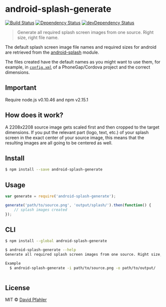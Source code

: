 # android-splash-generate 
[![Build Status](https://travis-ci.org/excellenteasy/android-splash-generate.svg?branch=master)](https://travis-ci.org/excellenteasy/android-splash-generate)
[![Dependency Status](https://david-dm.org/excellenteasy/android-splash-generate.svg)](https://david-dm.org/excellenteasy/android-splash-generate)
[![devDependency Status](https://david-dm.org/excellenteasy/android-splash-generate/dev-status.svg)](https://david-dm.org/excellenteasy/android-splash-generate#info=devDependencies)

> Generate all required splash screen images from one source. Right size, right file name.

The default splash screen image file names and required sizes for android are retrieved from the [android-splash](http://github.com/excellenteasy/android-splash) module. 

The files created have the default names as you might want to use them, for example, in [`config.xml`](http://docs.phonegap.com/en/3.5.0/config_ref_images.md.html) of a PhoneGap/Cordova project and the correct dimensions.

## Important

Require node.js v0.10.46 and npm v2.15.1

## How does it work?

A 2208x2208 source image gets scaled first and then cropped to the target dimensions. If you put the relevant part (logo, text, etc.) of your splash screen in the exact center of your source image, this means that the resulting images are all going to be centered as well.


## Install

```sh
$ npm install --save android-splash-generate
```


## Usage

```js
var generate = require('android-splash-generate');

generate('path/to/source.png', 'output/splash/').then(function() {
	// splash images created
});

```


## CLI

```sh
$ npm install --global android-splash-generate
```

```sh
$ android-splash-generate --help
Generate all required splash screen images from one source. Right size, right file name.

Example
  $ android-splash-generate -i path/to/source.png -o path/to/output/
	
```


## License
MIT © [David Pfahler](http://excellenteasy.com)

